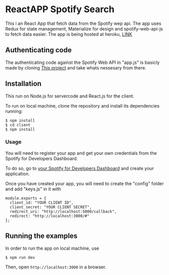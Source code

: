 # ReactAPP Spotify Search

This i an React App that fetch data from the Spotify wep api. The app uses Redux for state management, Materialize for design and spotify-web-api-js to fetch data easier. The app is being hosted at heroku, [LINK](https://fast-taiga-88508.herokuapp.com/)

## Authenticating code

The authenticating code against the Spotify Web API in "app.js" is basicly made by cloning [This project](https://github.com/spotify/web-api-auth-examples) and take whats nessesary from there.

## Installation

This run on Node.js for servercode and React.js for the client.

To run on local machine, clone the repository and install its dependencies running:

    $ npm install
    $ cd client
    $ npm install

### Usage

You will need to register your app and get your own credentials from the Spotify for Developers Dashboard.

To do so, go to [your Spotify for Developers Dashboard](https://beta.developer.spotify.com/dashboard) and create your application.

Once you have created your app, you will need to create the "config" folder and add "keys.js" in it with

```
module.exports = {
  client_id: "YOUR CLIENT ID",
  client_secret: "YOUR CLIENT SECRET",
  redirect_uri: "http://localhost:5000/callback",
  redirect: "http://localhost:3000/#"
};
```

## Running the examples

In order to run the app on local machine, use

    $ npm run dev

Then, open `http://localhost:3000` in a browser.
